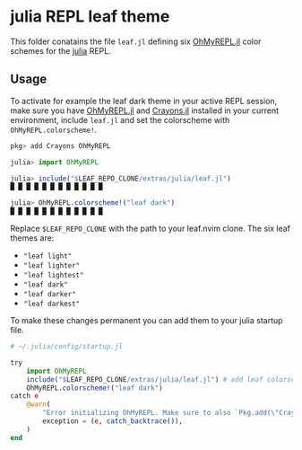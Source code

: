 # julia REPL leaf theme

This folder conatains the file `leaf.jl` defining six [OhMyREPL.jl](https://kristofferc.github.io/OhMyREPL.jl/latest/) color schemes for the [julia](https://julialang.org/) REPL.

## Usage

To activate for example the leaf dark theme in your active REPL session, make sure you have [OhMyREPL.jl](https://github.com/KristofferC/OhMyREPL.jl) and [Crayons.jl](https://github.com/KristofferC/Crayons.jl) installed in your current environment, include `leaf.jl` and set the colorscheme with `OhMyREPL.colorscheme!`.

```julia
pkg> add Crayons OhMyREPL

julia> import OhMyREPL

julia> include("$LEAF_REPO_CLONE/extras/julia/leaf.jl")
█ █ █ █ █ █ █ █ █ █ █ █ 

julia> OhMyREPL.colorscheme!("leaf dark")
█ █ █ █ █ █ █ █ █ █ █ █ 
```

Replace `$LEAF_REPO_CLONE` with the path to your leaf.nvim clone.
The six leaf themes are:
- `"leaf light"`
- `"leaf lighter"`
- `"leaf lightest"`
- `"leaf dark"`
- `"leaf darker"`
- `"leaf darkest"`

To make these changes permanent you can add them to your julia startup file.

```julia
# ~/.julia/config/startup.jl

try
    import OhMyREPL
    include("$LEAF_REPO_CLONE/extras/julia/leaf.jl") # add leaf colorschemes to OhMyREPL
    OhMyREPL.colorscheme!("leaf dark")
catch e
    @warn(
        "Error initializing OhMyREPL. Make sure to also `Pkg.add(\"Crayons\")",
        exception = (e, catch_backtrace()),
    )
end
```
